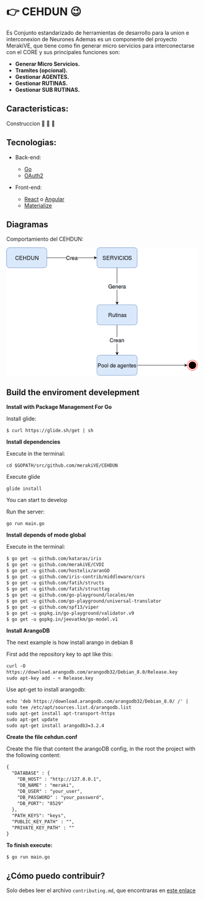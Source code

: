 #  :point_right: CEHDUN :wink:
Es Conjunto estandarizado de herramientas de desarrollo para la union e interconexion de Neurones
Ademas es un componente del proyecto MerakiVE, que tiene como fin generar micro servicios para interconectarse con el CORE y sus principales funciones son:


- **Generar Micro Servicios.**
- **Tramites (opcional).**
- **Gestionar AGENTES.**
- **Gestionar RUTINAS.**
- **Gestionar SUB RUTINAS.**


## Caracteristicas:

Construccion   :no_entry_sign: :construction:  :muscle:


## Tecnologias:
 
- Back-end:
  - [Go](https://golang.org/)
  - [OAuth2](https://oauth.net/2/)

- Front-end:
  - [React](https://facebook.github.io/react/) o [Angular](https://angularjs.org/)
  - [Materialize](http://materializecss.com/)


## Diagramas

Comportamiento del CEHDUN:

![Image of CEHDUN](https://github.com/merakive/cehdun/blob/master/diagrams/cehdun.png)




## Build the enviroment develepment

**Install with Package Management For Go**

Install glide:

```
$ curl https://glide.sh/get | sh
```

**Install dependencies**

Execute in the terminal:

```
cd $GOPATH/src/github.com/merakiVE/CEHDUN
```

Execute glide

```
glide install
```

You can start to develop

Run the server:

```
go run main.go
```

**Install depends of mode global**

Execute in the terminal:

```
$ go get -u github.com/kataras/iris
$ go get -u github.com/merakiVE/CVDI
$ go get -u github.com/hostelix/aranGO
$ go get -u github.com/iris-contrib/middleware/cors
$ go get -u github.com/fatih/structs
$ go get -u github.com/fatih/structtag
$ go get -u github.com/go-playground/locales/en
$ go get -u github.com/go-playground/universal-translator
$ go get -u github.com/spf13/viper
$ go get -u gopkg.in/go-playground/validator.v9
$ go get -u gopkg.in/jeevatkm/go-model.v1
```

**Install ArangoDB**

The next example is how install arango in debian 8

First add the repository key to apt like this:

```
curl -O https://download.arangodb.com/arangodb32/Debian_8.0/Release.key
sudo apt-key add - < Release.key
```

Use apt-get to install arangodb:

```
echo 'deb https://download.arangodb.com/arangodb32/Debian_8.0/ /' | sudo tee /etc/apt/sources.list.d/arangodb.list
sudo apt-get install apt-transport-https
sudo apt-get update
sudo apt-get install arangodb3=3.2.4
```


**Create the file cehdun.conf**

Create the file that content the arangoDB config, in the root the project with the following content:

```
{
  "DATABASE" : {
    "DB_HOST" : "http://127.0.0.1",
    "DB_NAME" : "meraki",
    "DB_USER" : "your_user",
    "DB_PASSWORD" : "your_password",
    "DB_PORT": "8529"
  },
  "PATH_KEYS": "keys",
  "PUBLIC_KEY_PATH" : "",
  "PRIVATE_KEY_PATH" : ""
}
```

**To finish execute:**

```
$ go run main.go
```



## ¿Cómo puedo contribuir? 
Solo debes leer el archivo `contributing.md`, que encontraras en [este enlace](https://github.com/merakive/cehdun/blob/master/.github/CONTRIBUTING.md)

